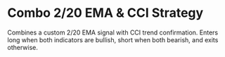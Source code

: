 # Combo 2/20 EMA & CCI Strategy

Combines a custom 2/20 EMA signal with CCI trend confirmation. Enters long when both indicators are bullish, short when both bearish, and exits otherwise.
